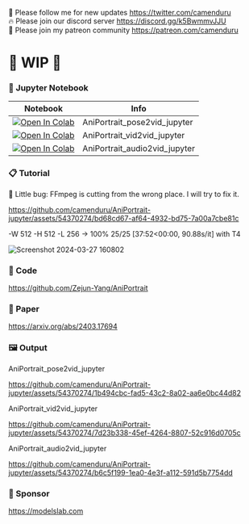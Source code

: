 🐣 Please follow me for new updates https://twitter.com/camenduru <br />
🔥 Please join our discord server https://discord.gg/k5BwmmvJJU <br />
🥳 Please join my patreon community https://patreon.com/camenduru <br />

# 🚦 WIP 🚦

### 🍊 Jupyter Notebook

| Notebook | Info
| --- | --- |
[![Open In Colab](https://colab.research.google.com/assets/colab-badge.svg)](https://colab.research.google.com/github/camenduru/AniPortrait-jupyter/blob/main/AniPortrait_pose2vid_jupyter.ipynb) | AniPortrait_pose2vid_jupyter
[![Open In Colab](https://colab.research.google.com/assets/colab-badge.svg)](https://colab.research.google.com/github/camenduru/AniPortrait-jupyter/blob/main/AniPortrait_vid2vid_jupyter.ipynb) | AniPortrait_vid2vid_jupyter
[![Open In Colab](https://colab.research.google.com/assets/colab-badge.svg)](https://colab.research.google.com/github/camenduru/AniPortrait-jupyter/blob/main/AniPortrait_audio2vid_jupyter.ipynb) | AniPortrait_audio2vid_jupyter

### 📋 Tutorial

🐜 Little bug: FFmpeg is cutting from the wrong place. I will try to fix it.

https://github.com/camenduru/AniPortrait-jupyter/assets/54370274/bd68cd67-af64-4932-bd75-7a00a7cbe81c

-W 512 -H 512 -L 256 -> 100% 25/25 [37:52<00:00, 90.88s/it] with T4

![Screenshot 2024-03-27 160802](https://github.com/camenduru/AniPortrait-jupyter/assets/54370274/2eddfe9c-25a8-4558-8666-0127c1e09226)

### 🧬 Code
https://github.com/Zejun-Yang/AniPortrait

### 📄 Paper
https://arxiv.org/abs/2403.17694

### 🖼 Output
AniPortrait_pose2vid_jupyter

https://github.com/camenduru/AniPortrait-jupyter/assets/54370274/1b494cbc-fad5-43c2-8a02-aa6e0bc44d82

AniPortrait_vid2vid_jupyter

https://github.com/camenduru/AniPortrait-jupyter/assets/54370274/7d23b338-45ef-4264-8807-52c916d0705c

AniPortrait_audio2vid_jupyter

https://github.com/camenduru/AniPortrait-jupyter/assets/54370274/b6c5f199-1ea0-4e3f-a112-591d5b7754dd

### 🏢 Sponsor
https://modelslab.com
